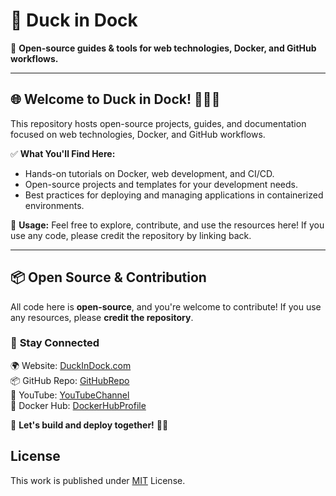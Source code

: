 # 🐥 Duck in Dock

🚀 **Open-source guides & tools for web technologies, Docker, and GitHub workflows.**

---

## 🌐 Welcome to Duck in Dock! 🐥⚓🐳
This repository hosts open-source projects, guides, and documentation focused on web technologies, Docker, and GitHub workflows.

✅ **What You'll Find Here:**
- Hands-on tutorials on Docker, web development, and CI/CD.
- Open-source projects and templates for your development needs.
- Best practices for deploying and managing applications in containerized environments.

📌 **Usage:**
Feel free to explore, contribute, and use the resources here! If you use any code, please credit the repository by linking back.

---

## 📦 Open Source & Contribution
All code here is **open-source**, and you're welcome to contribute! If you use any resources, please **credit the repository**.

### 🔗 **Stay Connected**
🌍 Website: [DuckInDock.com](https://duckindock.com)  
📦 GitHub Repo: [GitHubRepo](https://github.com/duckindock/DuckInDock)  
🎥 YouTube: [YouTubeChannel](https://www.youtube.com/@DuckInDock)  
🐳 Docker Hub: [DockerHubProfile](https://hub.docker.com/u/duckindock)  

🚢 **Let's build and deploy together!** 🐥⚓

## License
This work is published under [MIT](LICENSE) License.
